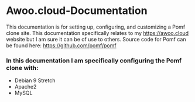 # Awoo.cloud-Documentation
This documentation is for setting up, configuring, and customizing a Pomf clone site. This documentation specifically relates to my https://awoo.cloud website but I am sure it can be of use to others. Source code for Pomf can be found here: https://github.com/pomf/pomf

### In this documentation I am specifically configuring the Pomf clone with:
  * Debian 9 Stretch
  * Apache2
  * MySQL

